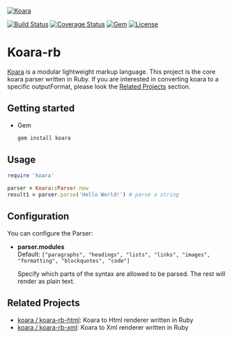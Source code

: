 [![Koara](http://www.koara.io/logo.png)](http://www.koara.io)

[![Build Status](https://img.shields.io/travis/koara/koara-rb.svg)](https://travis-ci.org/koara/koara-rb)
[![Coverage Status](https://img.shields.io/coveralls/koara/koara-rb.svg)](https://coveralls.io/github/koara/koara-rb?branch=master)
[![Gem](https://img.shields.io/gem/v/koara.svg?maxAge=2592000)]()
[![License](https://img.shields.io/badge/License-Apache%202.0-blue.svg)](https://github.com/koara/koara-rb/blob/master/LICENSE)

# Koara-rb
[Koara](http://www.koara.io) is a modular lightweight markup language. This project is the core koara parser written in Ruby.
If you are interested in converting koara to a specific outputFormat, please look the [Related Projects](#related-projects) section.

## Getting started
- Gem

  ```bash
  gem install koara
  ```

## Usage
```ruby
require 'koara'

parser = Koara::Parser.new
result1 = parser.parse('Hello World!') # parse a string
```

## Configuration
You can configure the Parser:

-  **parser.modules**  
   Default:	`["paragraphs", "headings", "lists", "links", "images", "formatting", "blockquotes", "code"]`
   
   Specify which parts of the syntax are allowed to be parsed. The rest will render as plain text.

## Related Projects

- [koara / koara-rb-html](http://www.github.com/koara/koara-rb-html): Koara to Html renderer written in Ruby
- [koara / koara-rb-xml](http://www.github.com/koara/koara-rb-html): Koara to Xml renderer written in Ruby
